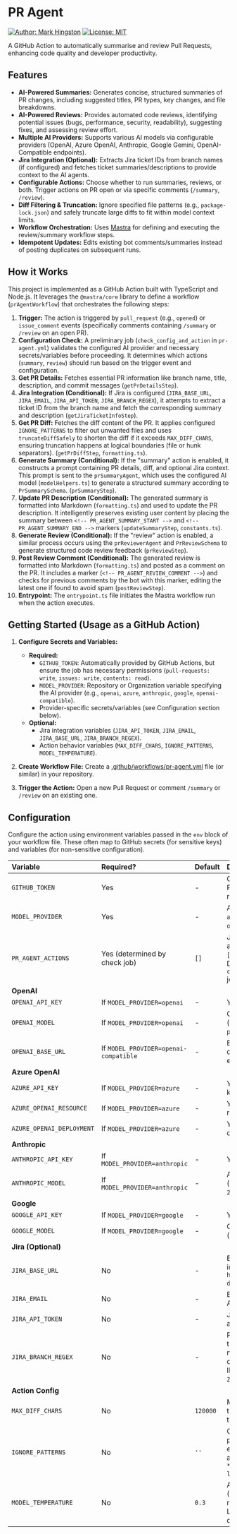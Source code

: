# PR Agent

[![Author: Mark Hingston](https://img.shields.io/badge/Author-Mark%20Hingston-blue)](https://github.com/mhingston) [![License: MIT](https://img.shields.io/badge/License-MIT-green.svg)](LICENSE)

A GitHub Action to automatically summarise and review Pull Requests, enhancing code quality and developer productivity.

## Features

*   **AI-Powered Summaries:** Generates concise, structured summaries of PR changes, including suggested titles, PR types, key changes, and file breakdowns.
*   **AI-Powered Reviews:** Provides automated code reviews, identifying potential issues (bugs, performance, security, readability), suggesting fixes, and assessing review effort.
*   **Multiple AI Providers:** Supports various AI models via configurable providers (OpenAI, Azure OpenAI, Anthropic, Google Gemini, OpenAI-Compatible endpoints).
*   **Jira Integration (Optional):** Extracts Jira ticket IDs from branch names (if configured) and fetches ticket summaries/descriptions to provide context to the AI agents.
*   **Configurable Actions:** Choose whether to run summaries, reviews, or both. Trigger actions on PR open or via specific comments (`/summary`, `/review`).
*   **Diff Filtering & Truncation:** Ignore specified file patterns (e.g., `package-lock.json`) and safely truncate large diffs to fit within model context limits.
*   **Workflow Orchestration:** Uses [Mastra](https://mastra.ai/) for defining and executing the review/summary workflow steps.
*   **Idempotent Updates:** Edits existing bot comments/summaries instead of posting duplicates on subsequent runs.

## How it Works

This project is implemented as a GitHub Action built with TypeScript and Node.js. It leverages the `@mastra/core` library to define a workflow (`prAgentWorkflow`) that orchestrates the following steps:

1.  **Trigger:** The action is triggered by `pull_request` (e.g., `opened`) or `issue_comment` events (specifically comments containing `/summary` or `/review` on an open PR).
2.  **Configuration Check:** A preliminary job (`check_config_and_action` in `pr-agent.yml`) validates the configured AI provider and necessary secrets/variables before proceeding. It determines which actions (`summary`, `review`) should run based on the trigger event and configuration.
3.  **Get PR Details:** Fetches essential PR information like branch name, title, description, and commit messages (`getPrDetailsStep`).
4.  **Jira Integration (Conditional):** If Jira is configured (`JIRA_BASE_URL`, `JIRA_EMAIL`, `JIRA_API_TOKEN`, `JIRA_BRANCH_REGEX`), it attempts to extract a ticket ID from the branch name and fetch the corresponding summary and description (`getJiraTicketInfoStep`).
5.  **Get PR Diff:** Fetches the diff content of the PR. It applies configured `IGNORE_PATTERNS` to filter out unwanted files and uses `truncateDiffSafely` to shorten the diff if it exceeds `MAX_DIFF_CHARS`, ensuring truncation happens at logical boundaries (file or hunk separators). (`getPrDiffStep`, `formatting.ts`).
6.  **Generate Summary (Conditional):** If the "summary" action is enabled, it constructs a prompt containing PR details, diff, and optional Jira context. This prompt is sent to the `prSummaryAgent`, which uses the configured AI model (`modelHelpers.ts`) to generate a structured summary according to `PrSummarySchema`. (`prSummaryStep`).
7.  **Update PR Description (Conditional):** The generated summary is formatted into Markdown (`formatting.ts`) and used to update the PR description. It intelligently preserves existing user content by placing the summary between `<!-- PR_AGENT_SUMMARY_START -->` and `<!-- PR_AGENT_SUMMARY_END -->` markers (`updateSummaryStep`, `constants.ts`).
8.  **Generate Review (Conditional):** If the "review" action is enabled, a similar process occurs using the `prReviewerAgent` and `PrReviewSchema` to generate structured code review feedback (`prReviewStep`).
9.  **Post Review Comment (Conditional):** The generated review is formatted into Markdown (`formatting.ts`) and posted as a comment on the PR. It includes a marker (`<!-- PR_AGENT_REVIEW_COMMENT -->`) and checks for previous comments by the bot with this marker, editing the latest one if found to avoid spam (`postReviewStep`).
10. **Entrypoint:** The `entrypoint.ts` file initiates the Mastra workflow run when the action executes.

## Getting Started (Usage as a GitHub Action)

1.  **Configure Secrets and Variables:**
    *   **Required:**
        *   `GITHUB_TOKEN`: Automatically provided by GitHub Actions, but ensure the job has necessary permissions (`pull-requests: write`, `issues: write`, `contents: read`).
        *   `MODEL_PROVIDER`: Repository or Organization variable specifying the AI provider (e.g., `openai`, `azure`, `anthropic`, `google`, `openai-compatible`).
        *   Provider-specific secrets/variables (see Configuration section below).
    *   **Optional:**
        *   Jira integration variables (`JIRA_API_TOKEN`, `JIRA_EMAIL`, `JIRA_BASE_URL`, `JIRA_BRANCH_REGEX`).
        *   Action behavior variables (`MAX_DIFF_CHARS`, `IGNORE_PATTERNS`, `MODEL_TEMPERATURE`).

2.  **Create Workflow File:** Create a [.github/workflows/pr-agent.yml](.github/workflows/pr-agent.yml) file (or similar) in your repository.

3.  **Trigger the Action:** Open a new Pull Request or comment `/summary` or `/review` on an existing one.

## Configuration

Configure the action using environment variables passed in the `env` block of your workflow file. These often map to GitHub secrets (for sensitive keys) and variables (for non-sensitive configuration).

| Variable                | Required?                     | Default        | Description                                                                                                                               | Source                  |
| :---------------------- | :---------------------------- | :------------- | :---------------------------------------------------------------------------------------------------------------------------------------- | :---------------------- |
| `GITHUB_TOKEN`          | Yes                           | -              | GitHub API token. Provided by Actions runner.                                                                                             | `secrets.GITHUB_TOKEN`  |
| `MODEL_PROVIDER`        | Yes                           | -              | AI provider: `openai`, `azure`, `anthropic`, `google`, `openai-compatible`.                                                              | `vars.MODEL_PROVIDER`   |
| `PR_AGENT_ACTIONS`      | Yes (determined by check job) | `[]`           | JSON array string of actions to run, e.g., `["summary", "review"]`. Determined by the `check_config_and_action` job based on triggers. | Output from check job |
| **OpenAI**              |                               |                |                                                                                                                                           |                         |
| `OPENAI_API_KEY`        | If `MODEL_PROVIDER=openai`    | -              | Your OpenAI API key.                                                                                                                      | `secrets.OPENAI_API_KEY`  |
| `OPENAI_MODEL`          | If `MODEL_PROVIDER=openai`    | -              | OpenAI model name (e.g., `gpt-4-turbo-preview`).                                                                                           | `vars.OPENAI_MODEL`     |
| `OPENAI_BASE_URL`       | If `MODEL_PROVIDER=openai-compatible` | -    | Base URL for OpenAI-compatible API endpoint.                                                                                              | `vars.OPENAI_BASE_URL`  |
| **Azure OpenAI**        |                               |                |                                                                                                                                           |                         |
| `AZURE_API_KEY`         | If `MODEL_PROVIDER=azure`     | -              | Your Azure OpenAI API key.                                                                                                                | `secrets.AZURE_API_KEY` |
| `AZURE_OPENAI_RESOURCE` | If `MODEL_PROVIDER=azure`     | -              | Your Azure OpenAI resource name.                                                                                                          | `vars.AZURE_OPENAI_RESOURCE` |
| `AZURE_OPENAI_DEPLOYMENT`| If `MODEL_PROVIDER=azure`     | -              | Your Azure OpenAI deployment name.                                                                                                        | `vars.AZURE_OPENAI_DEPLOYMENT` |
| **Anthropic**           |                               |                |                                                                                                                                           |                         |
| `ANTHROPIC_API_KEY`     | If `MODEL_PROVIDER=anthropic` | -              | Your Anthropic API key.                                                                                                                   | `secrets.ANTHROPIC_API_KEY` |
| `ANTHROPIC_MODEL`       | If `MODEL_PROVIDER=anthropic` | -              | Anthropic model name (e.g., `claude-3-opus-20240229`).                                                                                      | `vars.ANTHROPIC_MODEL`  |
| **Google**              |                               |                |                                                                                                                                           |                         |
| `GOOGLE_API_KEY`        | If `MODEL_PROVIDER=google`    | -              | Your Google AI API key.                                                                                                                   | `secrets.GOOGLE_API_KEY`|
| `GOOGLE_MODEL`          | If `MODEL_PROVIDER=google`    | -              | Google model name (e.g., `gemini-pro`).                                                                                                    | `vars.GOOGLE_MODEL`     |
| **Jira (Optional)**     |                               |                |                                                                                                                                           |                         |
| `JIRA_BASE_URL`         | No                            | -              | Base URL of your Jira instance (e.g., `https://your-domain.atlassian.net`).                                                               | `vars.JIRA_BASE_URL`    |
| `JIRA_EMAIL`            | No                            | -              | Email address for Jira API authentication.                                                                                                | `secrets.JIRA_EMAIL`    |
| `JIRA_API_TOKEN`        | No                            | -              | Jira API token for authentication.                                                                                                        | `secrets.JIRA_API_TOKEN`|
| `JIRA_BRANCH_REGEX`     | No                            | -              | Regex to extract Jira ticket ID from branch name. Must have one capturing group for the ID (e.g., `^feature\/([A-Z]+-\d+)`).             | `vars.JIRA_BRANCH_REGEX` |
| **Action Config**       |                               |                |                                                                                                                                           |                         |
| `MAX_DIFF_CHARS`        | No                            | `120000`       | Maximum characters for the PR diff before truncation.                                                                                     | `vars.MAX_DIFF_CHARS`   |
| `IGNORE_PATTERNS`       | No                            | `''`           | Comma-separated glob patterns for files to exclude from the diff analysis (e.g., `**/package-lock.json,*.log`).                            | `vars.IGNORE_PATTERNS`  |
| `MODEL_TEMPERATURE`     | No                            | `0.3`          | AI model temperature (0-2). Controls randomness/creativity. Lower values are more deterministic.                                          | `vars.MODEL_TEMPERATURE`|
